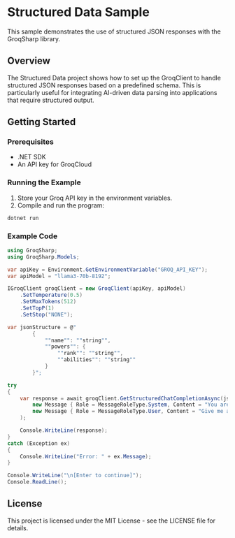 ﻿# Structured Data Sample

This sample demonstrates the use of structured JSON responses with the GroqSharp library.

## Overview

The Structured Data project shows how to set up the GroqClient to handle structured JSON responses based on a predefined schema. This is particularly useful for integrating AI-driven data parsing into applications that require structured output.

## Getting Started

### Prerequisites

- .NET SDK
- An API key for GroqCloud

### Running the Example

1. Store your Groq API key in the environment variables.
2. Compile and run the program:

```bash
dotnet run
```

### Example Code

```csharp
using GroqSharp;
using GroqSharp.Models;

var apiKey = Environment.GetEnvironmentVariable("GROQ_API_KEY");
var apiModel = "llama3-70b-8192";

IGroqClient groqClient = new GroqClient(apiKey, apiModel)
    .SetTemperature(0.5)
    .SetMaxTokens(512)
    .SetTopP(1)
    .SetStop("NONE");

var jsonStructure = @"
        {
            ""name"": ""string"",
            ""powers"": {
                ""rank"": ""string"",
                ""abilities"": ""string""
            }
        }";

try
{
    var response = await groqClient.GetStructuredChatCompletionAsync(jsonStructure,
        new Message { Role = MessageRoleType.System, Content = "You are a helpful, smart, kind, and efficient AI assistant." },
        new Message { Role = MessageRoleType.User, Content = "Give me a few Pokemon characters." }
    );

    Console.WriteLine(response);
}
catch (Exception ex)
{
    Console.WriteLine("Error: " + ex.Message);
}

Console.WriteLine("\n[Enter to continue]");
Console.ReadLine();
```

## License

This project is licensed under the MIT License - see the LICENSE file for details.